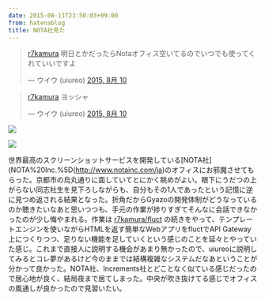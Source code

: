 ```yaml
---
date: 2015-08-11T23:50:03+09:00
from: hatenablog
title: NOTA社見た
---
```

> [r7kamura](https://twitter.com/r7kamura) 明日とかだったらNotaオフィス空いてるのでいつでも使ってくれていいですよ
> 
> — ウイウ (uiureo) [2015, 8月 10](https://twitter.com/uiureo/status/630692002217111552)

<script async src="//platform.twitter.com/widgets.js" charset="utf-8"></script>

> [r7kamura](https://twitter.com/r7kamura) ヨッシャ
> 
> — ウイウ (uiureo) [2015, 8月 10](https://twitter.com/uiureo/status/630768349442539521)

<script async src="//platform.twitter.com/widgets.js" charset="utf-8"></script>

![](https://pbs.twimg.com/media/CMIFSqwVAAAXMy_.jpg:large)

![](https://pbs.twimg.com/media/CMGTo2QVEAgZfh9.jpg:large)

世界最高のスクリーンショットサービスを開発している[NOTA社](NOTA%20Inc.%5D(http://www.notainc.com/ja)のオフィスにお邪魔させてもらった。京都市の烏丸通りに面していてとにかく眺めがよい。眼下にうだつの上がらない同志社生を見下ろしながらも、自分もその1人であったという記憶に逆に見つめ返される結果となった。折角だからGyazoの開発体制がどうなっているのか聴きたいなあと思いつつも、手元の作業が捗りすぎてそんなに会話できなかったのが少し悔やまれる。作業は [r7kamura/fluct](https://github.com/r7kamura/fluct) の続きをやって、テンプレートエンジンを使いながらHTMLを返す簡単なWebアプリをfluctでAPI Gateway上につくりつつ、足りない機能を足していくという感じのことを延々とやっていた感じ。これまで直接人に説明する機会があまり無かったので、uiureoに説明してみるとコレ夢があるけど今のままでは結構複雑なシステムだなあということが分かって良かった。NOTA社、Increments社とどことなく似ている感じだったので居心地が良く、結局夜まで居てしまった。中央が吹き抜けてる感じでオフィスの風通しが良かったので見習いたい。

